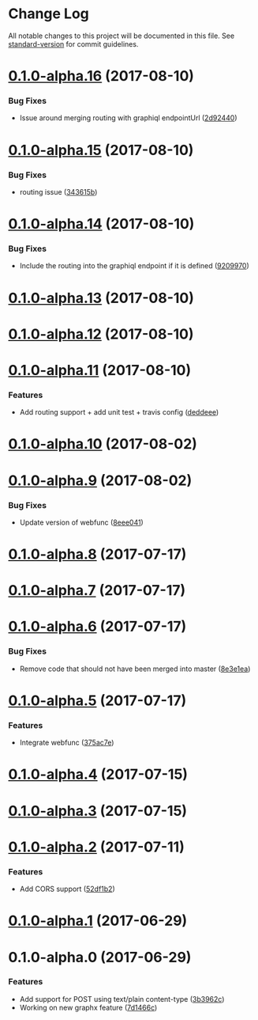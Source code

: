 # Change Log

All notable changes to this project will be documented in this file. See [standard-version](https://github.com/conventional-changelog/standard-version) for commit guidelines.

<a name="0.1.0-alpha.16"></a>
# [0.1.0-alpha.16](https://github.com/nicolasdao/google-graphql-functions/compare/v0.1.0-alpha.15...v0.1.0-alpha.16) (2017-08-10)


### Bug Fixes

* Issue around merging routing with graphiql endpointUrl ([2d92440](https://github.com/nicolasdao/google-graphql-functions/commit/2d92440))



<a name="0.1.0-alpha.15"></a>
# [0.1.0-alpha.15](https://github.com/nicolasdao/google-graphql-functions/compare/v0.1.0-alpha.14...v0.1.0-alpha.15) (2017-08-10)


### Bug Fixes

* routing issue ([343615b](https://github.com/nicolasdao/google-graphql-functions/commit/343615b))



<a name="0.1.0-alpha.14"></a>
# [0.1.0-alpha.14](https://github.com/nicolasdao/google-graphql-functions/compare/v0.1.0-alpha.13...v0.1.0-alpha.14) (2017-08-10)


### Bug Fixes

* Include the routing into the graphiql endpoint if it is defined ([9209970](https://github.com/nicolasdao/google-graphql-functions/commit/9209970))



<a name="0.1.0-alpha.13"></a>
# [0.1.0-alpha.13](https://github.com/nicolasdao/google-graphql-functions/compare/v0.1.0-alpha.12...v0.1.0-alpha.13) (2017-08-10)



<a name="0.1.0-alpha.12"></a>
# [0.1.0-alpha.12](https://github.com/nicolasdao/google-graphql-functions/compare/v0.1.0-alpha.11...v0.1.0-alpha.12) (2017-08-10)



<a name="0.1.0-alpha.11"></a>
# [0.1.0-alpha.11](https://github.com/nicolasdao/google-graphql-functions/compare/v0.1.0-alpha.10...v0.1.0-alpha.11) (2017-08-10)


### Features

* Add routing support + add unit test + travis config ([deddeee](https://github.com/nicolasdao/google-graphql-functions/commit/deddeee))



<a name="0.1.0-alpha.10"></a>
# [0.1.0-alpha.10](https://github.com/nicolasdao/google-graphql-functions/compare/v0.1.0-alpha.9...v0.1.0-alpha.10) (2017-08-02)



<a name="0.1.0-alpha.9"></a>
# [0.1.0-alpha.9](https://github.com/nicolasdao/google-graphql-functions/compare/v0.1.0-alpha.8...v0.1.0-alpha.9) (2017-08-02)


### Bug Fixes

* Update version of webfunc ([8eee041](https://github.com/nicolasdao/google-graphql-functions/commit/8eee041))



<a name="0.1.0-alpha.8"></a>
# [0.1.0-alpha.8](https://github.com/nicolasdao/google-graphql-functions/compare/v0.1.0-alpha.7...v0.1.0-alpha.8) (2017-07-17)



<a name="0.1.0-alpha.7"></a>
# [0.1.0-alpha.7](https://github.com/nicolasdao/google-graphql-functions/compare/v0.1.0-alpha.6...v0.1.0-alpha.7) (2017-07-17)



<a name="0.1.0-alpha.6"></a>
# [0.1.0-alpha.6](https://github.com/nicolasdao/google-graphql-functions/compare/v0.1.0-alpha.5...v0.1.0-alpha.6) (2017-07-17)


### Bug Fixes

* Remove code that should not have been merged into master ([8e3e1ea](https://github.com/nicolasdao/google-graphql-functions/commit/8e3e1ea))



<a name="0.1.0-alpha.5"></a>
# [0.1.0-alpha.5](https://github.com/nicolasdao/google-graphql-functions/compare/v0.1.0-alpha.4...v0.1.0-alpha.5) (2017-07-17)


### Features

* Integrate webfunc ([375ac7e](https://github.com/nicolasdao/google-graphql-functions/commit/375ac7e))



<a name="0.1.0-alpha.4"></a>
# [0.1.0-alpha.4](https://github.com/nicolasdao/google-graphql-functions/compare/v0.1.0-alpha.3...v0.1.0-alpha.4) (2017-07-15)



<a name="0.1.0-alpha.3"></a>
# [0.1.0-alpha.3](https://github.com/nicolasdao/google-graphql-functions/compare/v0.1.0-alpha.2...v0.1.0-alpha.3) (2017-07-15)



<a name="0.1.0-alpha.2"></a>
# [0.1.0-alpha.2](https://github.com/nicolasdao/google-graphql-functions/compare/v0.1.0-alpha.1...v0.1.0-alpha.2) (2017-07-11)


### Features

* Add CORS support ([52df1b2](https://github.com/nicolasdao/google-graphql-functions/commit/52df1b2))



<a name="0.1.0-alpha.1"></a>
# [0.1.0-alpha.1](https://github.com/nicolasdao/google-graphql-functions/compare/v0.1.0-alpha.0...v0.1.0-alpha.1) (2017-06-29)



<a name="0.1.0-alpha.0"></a>
# 0.1.0-alpha.0 (2017-06-29)


### Features

* Add support for POST using text/plain content-type ([3b3962c](https://github.com/nicolasdao/google-graphql-functions/commit/3b3962c))
* Working on new graphx feature ([7d1466c](https://github.com/nicolasdao/google-graphql-functions/commit/7d1466c))
